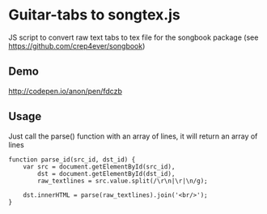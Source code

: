 Guitar-tabs to songtex.js
======================

JS script to convert raw text tabs to tex file for the songbook package (see https://github.com/crep4ever/songbook)

Demo
-------------
http://codepen.io/anon/pen/fdczb

Usage
-------------
Just call the parse() function with an array of lines, it will return an array of lines

  
    function parse_id(src_id, dst_id) {
        var src = document.getElementById(src_id),
            dst = document.getElementById(dst_id),
            raw_textlines = src.value.split(/\r\n|\r|\n/g);
    
        dst.innerHTML = parse(raw_textlines).join('<br/>');
    }
